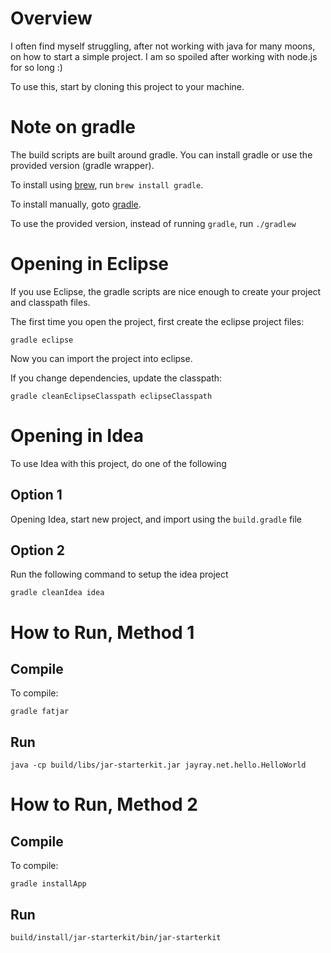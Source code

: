 Overview
========
I often find myself struggling, after not working with java for many moons, on how to start a simple project.  I am so spoiled after working with node.js for so long :)

To use this, start by cloning this project to your machine.

Note on gradle
==============
The build scripts are built around gradle.  You can install gradle or use the provided version (gradle wrapper).  

To install using [brew](http://mxcl.github.com/homebrew/), run `brew install gradle`.

To install manually, goto [gradle](http://www.gradle.org/downloads).

To use the provided version, instead of running `gradle`, run `./gradlew`

Opening in Eclipse
==================
If you use Eclipse, the gradle scripts are nice enough to create your project and classpath files.

The first time you open the project, first create the eclipse project files:

```
gradle eclipse
```

Now you can import the project into eclipse.

If you change dependencies, update the classpath:

```
gradle cleanEclipseClasspath eclipseClasspath
```

Opening in Idea
===============
To use Idea with this project, do one of the following

Option 1
--------
Opening Idea, start new project, and import using the `build.gradle` file

Option 2
--------
Run the following command to setup the idea project

```
gradle cleanIdea idea
```

How to Run, Method 1
====================

Compile
-------
To compile:
```
gradle fatjar
```

Run
---
```
java -cp build/libs/jar-starterkit.jar jayray.net.hello.HelloWorld
```

How to Run, Method 2
====================

Compile
-------
To compile:
```
gradle installApp
```

Run
---
```
build/install/jar-starterkit/bin/jar-starterkit
```
